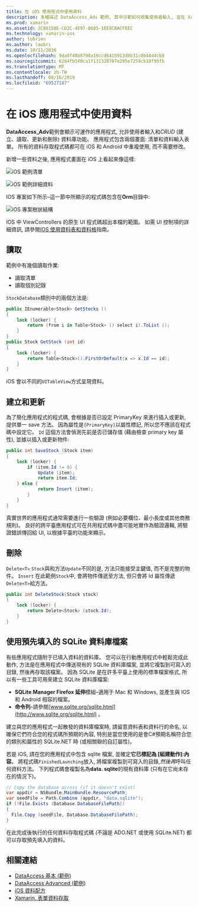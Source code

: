 ```yaml
---
title: 在 iOS 應用程式中使用資料
description: 本檔描述 DataAccess_Adv 範例, 其中示範如何收集使用者輸入, 並在 Xamarin iOS 應用程式中執行建立、讀取、更新和刪除 (CRUD) 資料庫作業。
ms.prod: xamarin
ms.assetid: 2CB8150E-CD2C-4E97-8605-1EE8CBACFEEC
ms.technology: xamarin-ios
author: lobrien
ms.author: laobri
ms.date: 10/11/2016
ms.openlocfilehash: 9da0f48a8798a16ccd6410913d0b31c0b4444cb8
ms.sourcegitcommit: 6264fb540ca1f131328707e295e7259cb10f95fb
ms.translationtype: MT
ms.contentlocale: zh-TW
ms.lasthandoff: 08/16/2019
ms.locfileid: "69527187"
---
```

# <a name="using-data-in-an-ios-app"></a>在 iOS 應用程式中使用資料

**DataAccess_Adv**範例會顯示可運作的應用程式, 允許使用者輸入和*CRUD* (建立、讀取、更新和刪除) 資料庫功能。 應用程式包含兩個畫面: 清單和資料輸入表單。 所有的資料存取程式碼都可在 iOS 和 Android 中重複使用, 而不需要修改。

新增一些資料之後, 應用程式畫面在 iOS 上看起來像這樣:

 ![](using-data-in-an-app-images/image9.png "iOS 範例清單")

 ![](using-data-in-an-app-images/image10.png "iOS 範例詳細資料")

IOS 專案如下所示–這一節中所顯示的程式碼包含在**Orm**目錄中:

 ![](using-data-in-an-app-images/image13.png "iOS 專案樹狀結構")

IOS 中 ViewControllers 的原生 UI 程式碼超出本檔的範圍。
如需 UI 控制項的詳細資訊, 請參閱[IOS 使用資料表和資料格](~/ios/user-interface/controls/tables/index.md)指南。

## <a name="read"></a>讀取

範例中有幾個讀取作業:

- 讀取清單
- 讀取個別記錄


`StockDatabase`類別中的兩個方法是:

```csharp
public IEnumerable<Stock> GetStocks ()
{
    lock (locker) {
        return (from i in Table<Stock> () select i).ToList ();
    }
}
public Stock GetStock (int id)
{
    lock (locker) {
        return Table<Stock>().FirstOrDefault(x => x.Id == id);
    }
}
```

iOS 會以不同的`UITableView`方式呈現資料。

## <a name="create-and-update"></a>建立和更新

為了簡化應用程式的程式碼, 會根據是否已設定 PrimaryKey 來進行插入或更新, 提供單一 save 方法。 因為屬性是`[PrimaryKey]`以屬性標記, 所以您不應該在程式碼中設定它。 `Id`
這個方法會偵測先前是否已儲存值 (藉由檢查 primary key 屬性), 並據以插入或更新物件:

```csharp
public int SaveStock (Stock item)
{
    lock (locker) {
        if (item.Id != 0) {
            Update (item);
            return item.Id;
    } else {
            return Insert (item);
        }
    }
}
```



真實世界的應用程式通常需要進行一些驗證 (例如必要欄位、最小長度或其他商務規則)。
良好的跨平臺應用程式可在共用程式碼中盡可能地實作為驗證邏輯, 將驗證錯誤傳回給 UI, 以根據平臺的功能來顯示。

## <a name="delete"></a>刪除

`Delete<T>` `Stock`與和方法`Update`不同的是, 方法只能接受主鍵值, 而不是完整的物件。 `Insert`
在此範例`Stock`中, 會將物件傳遞至方法, 但只會將 Id 屬性傳遞`Delete<T>`給方法。

```csharp
public int DeleteStock(Stock stock)
{
    lock (locker) {
        return Delete<Stock> (stock.Id);
    }
}
```

## <a name="using-a-pre-populated-sqlite-database-file"></a>使用預先填入的 SQLite 資料庫檔案

有些應用程式隨附于已填入資料的資料庫。
您可以在行動應用程式中輕鬆完成此動作, 方法是在應用程式中傳送現有的 SQLite 資料庫檔案, 並將它複製到可寫入的目錄, 然後再存取該檔案。 因為 SQLite 是在許多平臺上使用的標準檔案格式, 所以有一些工具可用來建立 SQLite 資料庫檔案:

- **SQLite Manager Firefox 延伸**模組–適用于 Mac 和 Windows, 並產生與 IOS 和 Android 相容的檔案。
- **命令列**–請參閱[www.sqlite.org/sqlite.html](http://www.sqlite.org/sqlite.html) 。


建立與您的應用程式一起散發的資料庫檔案時, 請留意資料表和資料行的命名, 以確保它們符合您的程式碼所預期的內容, 特別是當您使用的是會C#預期名稱符合您的類別和屬性的 SQLite.NET 時 (或相關聯的自訂屬性)。

若是 iOS, 請在您的應用程式中包含 sqlite 檔案, 並確定**它已標記為 [組建動作]:內容**。 將程式碼`FinishedLaunching`放入, 將檔案複製到可寫入的目錄,*然後再*呼叫任何資料方法。 下列程式碼會複製名為**data. sqlite**的現有資料庫 (只有在它尚未存在的情況下)。

```csharp
// Copy the database across (if it doesn't exist)
var appdir = NSBundle.MainBundle.ResourcePath;
var seedFile = Path.Combine (appdir, "data.sqlite");
if (!File.Exists (Database.DatabaseFilePath))
{
  File.Copy (seedFile, Database.DatabaseFilePath);
}
```

在此完成後執行的任何資料存取程式碼 (不論是 ADO.NET 或使用 SQLite.NET) 都可以存取預先填入的資料。


## <a name="related-links"></a>相關連結

- [DataAccess 基本 (範例)](https://github.com/xamarin/mobile-samples/tree/master/DataAccess/Basic)
- [DataAccess Advanced (範例)](https://github.com/xamarin/mobile-samples/tree/master/DataAccess/Advanced)
- [iOS 資料配方](https://github.com/xamarin/recipes/tree/master/Recipes/ios/data/sqlite)
- [Xamarin. 表單資料存取](~/xamarin-forms/data-cloud/data/databases.md)
